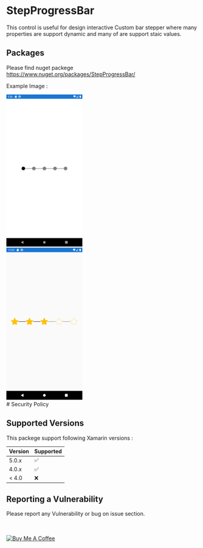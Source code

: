 # StepProgressBar

This control is useful for design interactive Custom bar stepper where many properties are support dynamic and many of are support staic values.

## Packages ##
Please find nuget packege <a href="https://www.nuget.org/packages/StepProgressBar/">https://www.nuget.org/packages/StepProgressBar/</a>

Example Image :

<img src="https://github.com/shubhamsharma12147/StepProgressBar/blob/master/Example/Example%201.png"  width="200" height="400"/>
</br>
<img src="https://github.com/shubhamsharma12147/StepProgressBar/blob/master/Example/Example%202.png"  width="200" height="400"/>
</br>
# Security Policy

## Supported Versions

This packege support following Xamarin versions :

| Version | Supported          |
| ------- | ------------------ |
| 5.0.x   | :white_check_mark:                |
| 4.0.x   | :white_check_mark: |
| < 4.0   | :x:                |

## Reporting a Vulnerability

Please report any Vulnerability or bug on issue section.
</br>
</br>
</br>

<a href="https://www.buymeacoffee.com/Shubham121" target="_blank"><img src="https://cdn.buymeacoffee.com/buttons/v2/default-yellow.png" alt="Buy Me A Coffee" style="height: 60px !important;width: 217px !important;" ></a>
